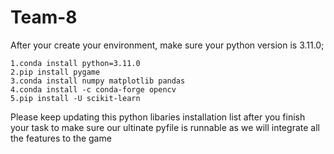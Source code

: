 # Team-8

After your create your environment, make sure your python version is 3.11.0; 
	
	1.conda install python=3.11.0
	2.pip install pygame
	3.conda install numpy matplotlib pandas
	4.conda install -c conda-forge opencv
	5.pip install -U scikit-learn

Please keep updating this python libaries installation list after you finish your task to make sure our ultinate pyfile is runnable as we will integrate all the features to the game
